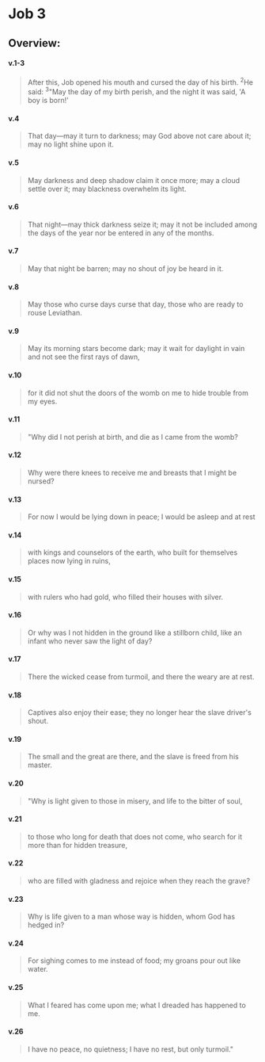 # Job 3

## Overview:


#### v.1-3
>After this, Job opened his mouth and cursed the day of his birth. <sup>2</sup>He said: <sup>3</sup>"May the day of my birth perish, and the night it was said, 'A boy is born!'

#### v.4
>That day—may it turn to darkness; may God above not care about it; may no light shine upon it.

#### v.5
>May darkness and deep shadow claim it once more; may a cloud settle over it; may blackness overwhelm its light.

#### v.6
>That night—may thick darkness seize it; may it not be included among the days of the year nor be entered in any of the months.

#### v.7
>May that night be barren; may no shout of joy be heard in it.

#### v.8
>May those who curse days curse that day, those who are ready to rouse Leviathan.

#### v.9
>May its morning stars become dark; may it wait for daylight in vain and not see the first rays of dawn,

#### v.10
>for it did not shut the doors of the womb on me to hide trouble from my eyes.

#### v.11
>"Why did I not perish at birth, and die as I came from the womb?

#### v.12
>Why were there knees to receive me and breasts that I might be nursed?

#### v.13
>For now I would be lying down in peace; I would be asleep and at rest

#### v.14
>with kings and counselors of the earth, who built for themselves places now lying in ruins,

#### v.15
>with rulers who had gold, who filled their houses with silver.

#### v.16
>Or why was I not hidden in the ground like a stillborn child, like an infant who never saw the light of day?

#### v.17
>There the wicked cease from turmoil, and there the weary are at rest.

#### v.18
>Captives also enjoy their ease; they no longer hear the slave driver's shout.

#### v.19
>The small and the great are there, and the slave is freed from his master.

#### v.20
>"Why is light given to those in misery, and life to the bitter of soul,

#### v.21
>to those who long for death that does not come, who search for it more than for hidden treasure,

#### v.22
>who are filled with gladness and rejoice when they reach the grave?

#### v.23
>Why is life given to a man whose way is hidden, whom God has hedged in?

#### v.24
>For sighing comes to me instead of food; my groans pour out like water.

#### v.25
>What I feared has come upon me; what I dreaded has happened to me.

#### v.26
>I have no peace, no quietness; I have no rest, but only turmoil."




